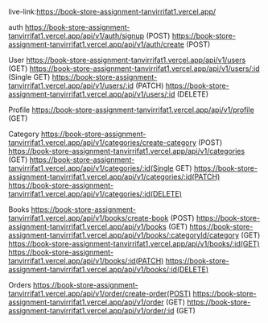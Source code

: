 live-link:https://book-store-assignment-tanvirrifat1.vercel.app/


auth
https://book-store-assignment-tanvirrifat1.vercel.app/api/v1/auth/signup (POST)
https://book-store-assignment-tanvirrifat1.vercel.app/api/v1/auth/create (POST)


User
https://book-store-assignment-tanvirrifat1.vercel.app/api/v1/users (GET)
https://book-store-assignment-tanvirrifat1.vercel.app/api/v1/users/:id (Single GET) 
https://book-store-assignment-tanvirrifat1.vercel.app/api/v1/users/:id (PATCH)
https://book-store-assignment-tanvirrifat1.vercel.app/api/v1/users/:id (DELETE) 

Profile
https://book-store-assignment-tanvirrifat1.vercel.app/api/v1/profile (GET)


Category
https://book-store-assignment-tanvirrifat1.vercel.app/api/v1/categories/create-category (POST)
https://book-store-assignment-tanvirrifat1.vercel.app/api/v1/categories (GET)
https://book-store-assignment-tanvirrifat1.vercel.app/api/v1/categories/:id(Single GET) 
https://book-store-assignment-tanvirrifat1.vercel.app/api/v1/categories/:id(PATCH)
https://book-store-assignment-tanvirrifat1.vercel.app/api/v1/categories/:id(DELETE) 



Books
https://book-store-assignment-tanvirrifat1.vercel.app/api/v1/books/create-book (POST)
https://book-store-assignment-tanvirrifat1.vercel.app/api/v1/books (GET)
https://book-store-assignment-tanvirrifat1.vercel.app/api/v1/books/:categoryId/category (GET)
https://book-store-assignment-tanvirrifat1.vercel.app/api/v1/books/:id(GET)
https://book-store-assignment-tanvirrifat1.vercel.app/api/v1/books/:id(PATCH)
https://book-store-assignment-tanvirrifat1.vercel.app/api/v1/books/:id(DELETE)



Orders
https://book-store-assignment-tanvirrifat1.vercel.app/api/v1/order/create-order(POST)
https://book-store-assignment-tanvirrifat1.vercel.app/api/v1/order (GET)
https://book-store-assignment-tanvirrifat1.vercel.app/api/v1/order/:id (GET)
